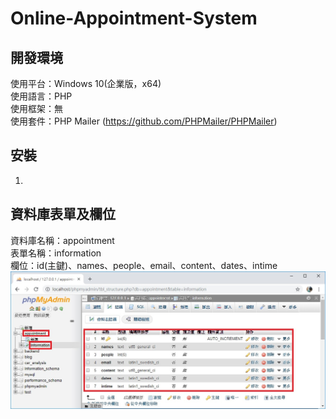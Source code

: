 Online-Appointment-System
===
開發環境
---
使用平台：Windows 10(企業版，x64) <br>
使用語言：PHP <br>
使用框架：無 <br>
使用套件：PHP Mailer (https://github.com/PHPMailer/PHPMailer) <br>

安裝
---
1.  

資料庫表單及欄位
---
資料庫名稱：appointment <br>
表單名稱：information <br>
欄位：id(主鍵)、names、people、email、content、dates、intime <br>
![image](https://github.com/howard396501/Online-Appointment-System/blob/master/database.jpg) <br>
